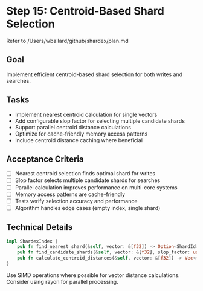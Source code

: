 # Step 15: Centroid-Based Shard Selection

Refer to /Users/wballard/github/shardex/plan.md

## Goal
Implement efficient centroid-based shard selection for both writes and searches.

## Tasks
- Implement nearest centroid calculation for single vectors
- Add configurable slop factor for selecting multiple candidate shards
- Support parallel centroid distance calculations
- Optimize for cache-friendly memory access patterns
- Include centroid distance caching where beneficial

## Acceptance Criteria
- [ ] Nearest centroid selection finds optimal shard for writes
- [ ] Slop factor selects multiple candidate shards for searches
- [ ] Parallel calculation improves performance on multi-core systems
- [ ] Memory access patterns are cache-friendly
- [ ] Tests verify selection accuracy and performance
- [ ] Algorithm handles edge cases (empty index, single shard)

## Technical Details
```rust
impl ShardexIndex {
    pub fn find_nearest_shard(&self, vector: &[f32]) -> Option<ShardId>;
    pub fn find_candidate_shards(&self, vector: &[f32], slop_factor: usize) -> Vec<ShardId>;
    pub fn calculate_centroid_distances(&self, vector: &[f32]) -> Vec<f32>;
}
```

Use SIMD operations where possible for vector distance calculations. Consider using rayon for parallel processing.